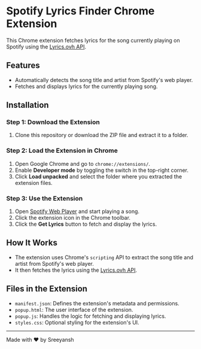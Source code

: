 # Spotify Lyrics Finder Chrome Extension

This Chrome extension fetches lyrics for the song currently playing on Spotify using the [Lyrics.ovh API](https://lyrics.ovh).

## Features
- Automatically detects the song title and artist from Spotify's web player.
- Fetches and displays lyrics for the currently playing song.

## Installation

### Step 1: Download the Extension
1. Clone this repository or download the ZIP file and extract it to a folder.

### Step 2: Load the Extension in Chrome
1. Open Google Chrome and go to `chrome://extensions/`.
2. Enable **Developer mode** by toggling the switch in the top-right corner.
3. Click **Load unpacked** and select the folder where you extracted the extension files.

### Step 3: Use the Extension
1. Open [Spotify Web Player](https://open.spotify.com/) and start playing a song.
2. Click the extension icon in the Chrome toolbar.
3. Click the **Get Lyrics** button to fetch and display the lyrics.

## How It Works
- The extension uses Chrome's `scripting` API to extract the song title and artist from Spotify's web player.
- It then fetches the lyrics using the [Lyrics.ovh API](https://lyrics.ovh).

## Files in the Extension
- `manifest.json`: Defines the extension's metadata and permissions.
- `popup.html`: The user interface of the extension.
- `popup.js`: Handles the logic for fetching and displaying lyrics.
- `styles.css`: Optional styling for the extension's UI.


---

Made with ❤️ by Sreeyansh

